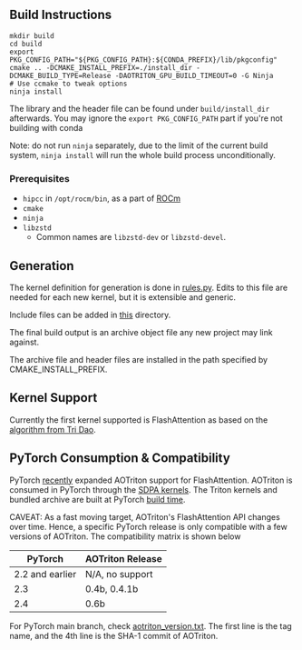 ## Build Instructions

```
mkdir build
cd build
export PKG_CONFIG_PATH="${PKG_CONFIG_PATH}:${CONDA_PREFIX}/lib/pkgconfig"
cmake .. -DCMAKE_INSTALL_PREFIX=./install_dir -DCMAKE_BUILD_TYPE=Release -DAOTRITON_GPU_BUILD_TIMEOUT=0 -G Ninja
# Use ccmake to tweak options
ninja install
```

The library and the header file can be found under `build/install_dir` afterwards.
You may ignore the `export PKG_CONFIG_PATH` part if you're not building with conda

Note: do not run `ninja` separately, due to the limit of the current build
system, `ninja install` will run the whole build process unconditionally.

### Prerequisites

* `hipcc` in `/opt/rocm/bin`, as a part of [ROCm](https://rocm.docs.amd.com/projects/install-on-linux/en/latest/)
* `cmake`
* `ninja`
* `libzstd`
  - Common names are `libzstd-dev` or `libzstd-devel`.

## Generation

The kernel definition for generation is done in
[rules.py](https://github.com/ROCm/aotriton/blob/main/python/rules.py). Edits
to this file are needed for each new kernel, but it is extensible and generic.

Include files can be added in
[this](https://github.com/ROCm/aotriton/tree/main/include/aotriton) directory.

The final build output is an archive object file any new project may link
against.

The archive file and header files are installed in the path specified by
CMAKE_INSTALL_PREFIX.

## Kernel Support

Currently the first kernel supported is FlashAttention as based on the
[algorithm from Tri Dao](https://github.com/Dao-AILab/flash-attention).

## PyTorch Consumption & Compatibility

PyTorch [recently](https://github.com/pytorch/pytorch/pull/121561) expanded
AOTriton support for FlashAttention. AOTriton is consumed in PyTorch through
the [SDPA kernels](https://github.com/pytorch/pytorch/blob/main/aten/src/ATen/native/transformers/hip/flash_attn/flash_api.hip).
The Triton kernels and bundled archive are built at PyTorch [build time](https://github.com/pytorch/pytorch/blob/main/cmake/External/aotriton.cmake).

CAVEAT: As a fast moving target, AOTriton's FlashAttention API changes over
time. Hence, a specific PyTorch release is only compatible with a few versions
of AOTriton. The compatibility matrix is shown below

|  PyTorch              |                 AOTriton Release                |
|-----------------------|-------------------------------------------------|
|  2.2 and earlier      |               N/A, no support                   |
|        2.3            |               0.4b, 0.4.1b                      |
|        2.4            |                   0.6b                          |


For PyTorch main branch, check
[aotriton_version.txt](https://github.com/pytorch/pytorch/blob/main/.ci/docker/aotriton_version.txt).
The first line is the tag name, and the 4th line is the SHA-1 commit of
AOTriton.
